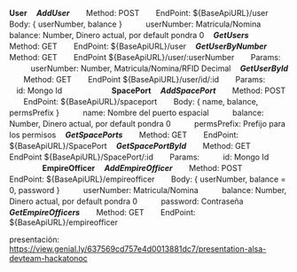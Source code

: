 **User**
ㅤ***AddUser***
ㅤㅤMethod: POST
ㅤㅤEndPoint: ${BaseApiURL}/user 
ㅤㅤBody: { userNumber, balance }
ㅤㅤㅤuserNumber: Matricula/Nomina
ㅤㅤㅤbalance: Number, Dinero actual, por default pondra 0
ㅤ***GetUsers***
ㅤㅤMethod: GET
ㅤㅤEndPoint: ${BaseApiURL}/user 
ㅤ***GetUserByNumber***
ㅤㅤMethod: GET
ㅤㅤEndPoint ${BaseApiURL}/user/:userNumber
ㅤㅤParams:
ㅤㅤㅤuserNumber: Number, Matricula/Nomina/RFID Decimal
ㅤ***GetUserById***
ㅤㅤMethod: GET
ㅤㅤEndPoint ${BaseApiURL}/user/id/:id
ㅤㅤParams:
ㅤㅤㅤid: Mongo Id 
ㅤㅤㅤ
ㅤㅤㅤ
**SpacePort**
ㅤ***AddSpacePort***
ㅤㅤMethod: POST
ㅤㅤEndPoint: ${BaseApiURL}/spaceport 
ㅤㅤBody: { name, balance, permsPrefix }
ㅤㅤㅤname: Nombre del puerto espacial
ㅤㅤㅤbalance: Number, Dinero actual, por default pondra 0
ㅤㅤㅤpermsPrefix: Prefijo para los permisos
ㅤ***GetSpacePorts***
ㅤㅤMethod: GET
ㅤㅤEndPoint: ${BaseApiURL}/SpacePort 
ㅤ***GetSpacePortById***
ㅤㅤMethod: GET
ㅤㅤEndPoint ${BaseApiURL}/SpacePort/:id
ㅤㅤParams:
ㅤㅤㅤid: Mongo Id
ㅤㅤㅤ
ㅤㅤㅤ
**EmpireOfficer**
ㅤ***AddEmpireOfficer***
ㅤㅤMethod: POST
ㅤㅤEndPoint: ${BaseApiURL}/empireofficer 
ㅤㅤBody: { userNumber, balance = 0, password }
ㅤㅤㅤuserNumber: Matricula/Nomina
ㅤㅤㅤbalance: Number, Dinero actual, por default pondra 0
ㅤㅤㅤpassword: Contraseña
ㅤ***GetEmpireOfficers***
ㅤㅤMethod: GET
ㅤㅤEndPoint: ${BaseApiURL}/empireofficer 

presentación: https://view.genial.ly/637569cd757e4d0013881dc7/presentation-alsa-devteam-hackatonoc